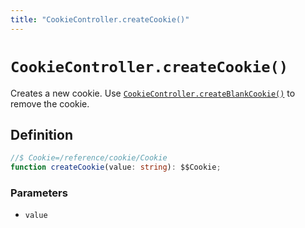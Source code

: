 ```yaml
---
title: "CookieController.createCookie()"
---
```


# `CookieController.createCookie()`

Creates a new cookie. Use [`CookieController.createBlankCookie()`](/reference/cookie/CookieController/createBlankCookie) to remove the cookie.

## Definition

```ts
//$ Cookie=/reference/cookie/Cookie
function createCookie(value: string): $$Cookie;
```

### Parameters

- `value`
